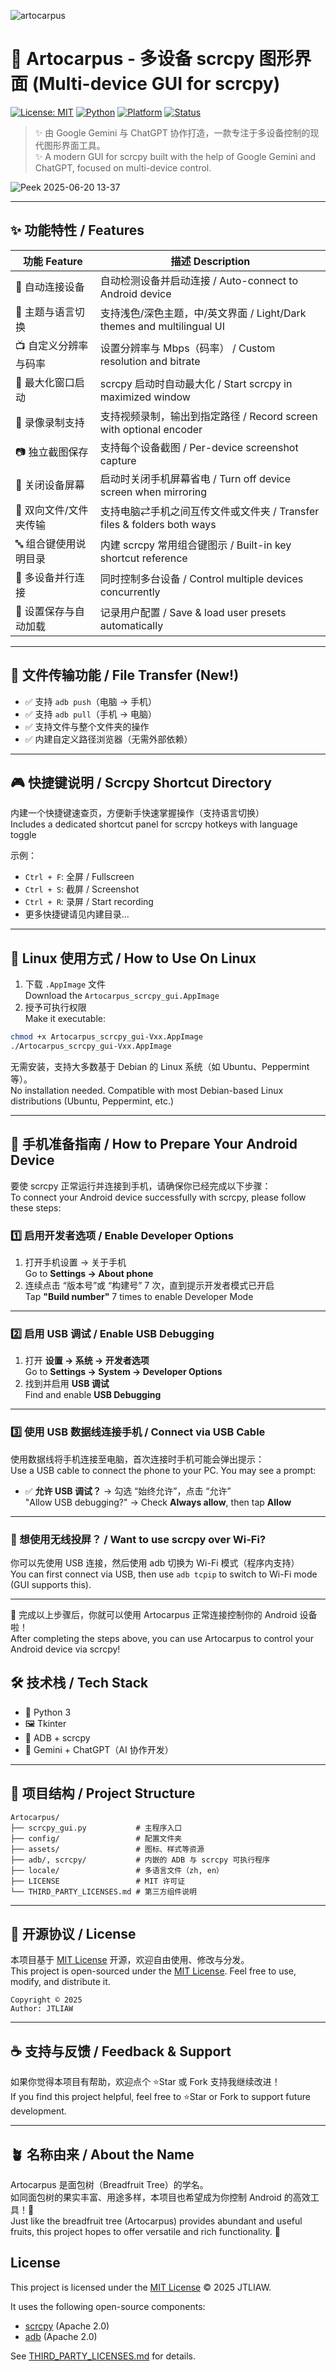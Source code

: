 ![artocarpus](https://github.com/user-attachments/assets/290bbf63-14cd-4c6b-92a7-b8d732462ecc)




                              
# 🌿 Artocarpus - 多设备 scrcpy 图形界面 (Multi-device GUI for scrcpy)

[![License: MIT](https://img.shields.io/badge/License-MIT-green.svg)](LICENSE)
[![Python](https://img.shields.io/badge/Python-3.x-blue.svg)](https://www.python.org/)
[![Platform](https://img.shields.io/badge/Platform-Linux-blue)](#)
[![Status](https://img.shields.io/badge/Status-Active-brightgreen)](#)

> ✨ 由 Google Gemini 与 ChatGPT 协作打造，一款专注于多设备控制的现代图形界面工具。  
> ✨ A modern GUI for scrcpy built with the help of Google Gemini and ChatGPT, focused on multi-device control.

![Peek 2025-06-20 13-37](https://github.com/user-attachments/assets/d4f3e574-36fd-49b6-81cd-20d0b8166422)



---
## ✨ 功能特性 / Features

| 功能 Feature            | 描述 Description |
|--------------------------|------------------|
| 🔌 自动连接设备           | 自动检测设备并启动连接 / Auto-connect to Android device |
| 🎨 主题与语言切换         | 支持浅色/深色主题，中/英文界面 / Light/Dark themes and multilingual UI |
| 📺 自定义分辨率与码率     | 设置分辨率与 Mbps（码率） / Custom resolution and bitrate |
| 🔲 最大化窗口启动         | scrcpy 启动时自动最大化 / Start scrcpy in maximized window |
| 🎥 录像录制支持           | 支持视频录制，输出到指定路径 / Record screen with optional encoder |
| 📷 独立截图保存           | 支持每个设备截图 / Per-device screenshot capture |
| 🌙 关闭设备屏幕           | 启动时关闭手机屏幕省电 / Turn off device screen when mirroring |
| 📁 双向文件/文件夹传输    | 支持电脑⇄手机之间互传文件或文件夹 / Transfer files & folders both ways |
| 🔤 组合键使用说明目录     | 内建 scrcpy 常用组合键图示 / Built-in key shortcut reference |
| 📱 多设备并行连接         | 同时控制多台设备 / Control multiple devices concurrently |
| 💾 设置保存与自动加载     | 记录用户配置 / Save & load user presets automatically |

---

## 📁 文件传输功能 / File Transfer (New!)

- ✅ 支持 `adb push`（电脑 → 手机）
- ✅ 支持 `adb pull`（手机 → 电脑）
- ✅ 支持文件与整个文件夹的操作
- ✅ 内建自定义路径浏览器（无需外部依赖）

---

## 🎮 快捷键说明 / Scrcpy Shortcut Directory

内建一个快捷键速查页，方便新手快速掌握操作（支持语言切换）  
Includes a dedicated shortcut panel for scrcpy hotkeys with language toggle

示例：
- `Ctrl + F`: 全屏 / Fullscreen
- `Ctrl + S`: 截屏 / Screenshot
- `Ctrl + R`: 录屏 / Start recording
- 更多快捷键请见内建目录…

---

## 🚀 Linux 使用方式 / How to Use On Linux

1. 下载 `.AppImage` 文件  
   Download the `Artocarpus_scrcpy_gui.AppImage`
2. 授予可执行权限  
   Make it executable:
   
```bash
chmod +x Artocarpus_scrcpy_gui-Vxx.AppImage
./Artocarpus_scrcpy_gui-Vxx.AppImage
```

无需安装，支持大多数基于 Debian 的 Linux 系统（如 Ubuntu、Peppermint 等）。  
No installation needed. Compatible with most Debian-based Linux distributions (Ubuntu, Peppermint, etc.)


---

## 📱 手机准备指南 / How to Prepare Your Android Device

要使 scrcpy 正常运行并连接到手机，请确保你已经完成以下步骤：  
To connect your Android device successfully with scrcpy, please follow these steps:

### 1️⃣ 启用开发者选项 / Enable Developer Options

1. 打开手机设置 → 关于手机  
   Go to **Settings → About phone**
2. 连续点击 “版本号”或 “构建号” 7 次，直到提示开发者模式已开启  
   Tap **"Build number"** 7 times to enable Developer Mode

---

### 2️⃣ 启用 USB 调试 / Enable USB Debugging

1. 打开 **设置 → 系统 → 开发者选项**  
   Go to **Settings → System → Developer Options**
2. 找到并启用 **USB 调试**  
   Find and enable **USB Debugging**

---

### 3️⃣ 使用 USB 数据线连接手机 / Connect via USB Cable

使用数据线将手机连接至电脑，首次连接时手机可能会弹出提示：  
Use a USB cable to connect the phone to your PC. You may see a prompt:

- ✅ **允许 USB 调试？** → 勾选 “始终允许”，点击 “允许”  
  "Allow USB debugging?" → Check **Always allow**, then tap **Allow**

---

### 📶 想使用无线投屏？ / Want to use scrcpy over Wi-Fi?

你可以先使用 USB 连接，然后使用 adb 切换为 Wi-Fi 模式（程序内支持）  
You can first connect via USB, then use `adb tcpip` to switch to Wi-Fi mode (GUI supports this).

---

📝 完成以上步骤后，你就可以使用 Artocarpus 正常连接控制你的 Android 设备啦！  
After completing the steps above, you can use Artocarpus to control your Android device via scrcpy!

## 🛠 技术栈 / Tech Stack

- 🐍 Python 3
- 🖼 Tkinter
- 📱 ADB + scrcpy
- 🤖 Gemini + ChatGPT（AI 协作开发）

---

## 🧱 项目结构 / Project Structure

```
Artocarpus/
├── scrcpy_gui.py           # 主程序入口
├── config/                 # 配置文件夹
├── assets/                 # 图标、样式等资源
├── adb/, scrcpy/           # 内嵌的 ADB 与 scrcpy 可执行程序
├── locale/                 # 多语言文件（zh, en）
├── LICENSE                 # MIT 许可证
└── THIRD_PARTY_LICENSES.md # 第三方组件说明
```

---

## 📜 开源协议 / License

本项目基于 [MIT License](LICENSE) 开源，欢迎自由使用、修改与分发。  
This project is open-sourced under the [MIT License](LICENSE). Feel free to use, modify, and distribute it.

```
Copyright © 2025
Author: JTLIAW
```

---

## ☕ 支持与反馈 / Feedback & Support

如果你觉得本项目有帮助，欢迎点个 ⭐Star 或 Fork 支持我继续改进！  
If you find this project helpful, feel free to ⭐Star or Fork to support future development.

---

## 🪴 名称由来 / About the Name

Artocarpus 是面包树（Breadfruit Tree）的学名。  
如同面包树的果实丰富、用途多样，本项目也希望成为你控制 Android 的高效工具！🌳  
Just like the breadfruit tree (Artocarpus) provides abundant and useful fruits, this project hopes to offer versatile and rich functionality. 🌳

## License

This project is licensed under the [MIT License](./LICENSE) © 2025 JTLIAW.

It uses the following open-source components:

- [scrcpy](https://github.com/Genymobile/scrcpy) (Apache 2.0)
- [adb](https://android.googlesource.com/platform/system/core/+/master/adb/) (Apache 2.0)

See [THIRD_PARTY_LICENSES.md](./THIRD_PARTY_LICENSES.md) for details.
